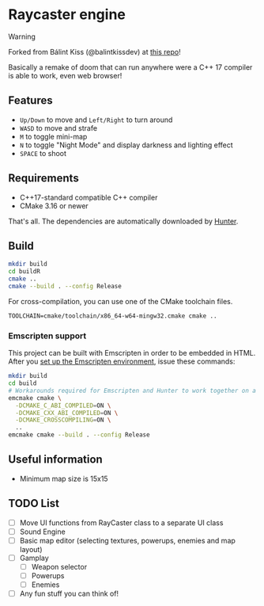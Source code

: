 # Raycaster engine

> [!WARNING]
> Forked from Bálint Kiss (@balintkissdev) at [this repo](https://github.com/balintkissdev/raycaster-engine)!

Basically a remake of doom that can run anywhere were a C++ 17 compiler is able to work, even web browser!

## Features

- `Up/Down` to move and `Left/Right` to turn around
- `WASD` to move and strafe
- `M` to toggle mini-map
- `N` to toggle "Night Mode" and display darkness and lighting effect
- `SPACE` to shoot

## Requirements

- C++17-standard compatible C++ compiler
- CMake 3.16 or newer

That's all. The dependencies are automatically downloaded by [Hunter](https://github.com/ruslo/hunter/).

## Build

```bash
mkdir build
cd buildR
cmake ..
cmake --build . --config Release
```

For cross-compilation, you can use one of the CMake toolchain files.

`TOOLCHAIN=cmake/toolchain/x86_64-w64-mingw32.cmake cmake ..`

### Emscripten support

This project can be built with Emscripten in order to be embedded in HTML. After you
[set up the Emscripten environment](https://emscripten.org/docs/getting_started/downloads.html),
issue these commands:

```bash
mkdir build
cd build
# Workarounds required for Emscripten and Hunter to work together on a local machine.
emcmake cmake \
  -DCMAKE_C_ABI_COMPILED=ON \
  -DCMAKE_CXX_ABI_COMPILED=ON \
  -DCMAKE_CROSSCOMPILING=ON \
  ..
emcmake cmake --build . --config Release
```

## Useful information
- Minimum map size is 15x15

## TODO List
- [ ] Move UI functions from RayCaster class to a separate UI class
- [ ] Sound Engine
- [ ] Basic map editor (selecting textures, powerups, enemies and map layout)
- [ ] Gamplay
  - [ ] Weapon selector
  - [ ] Powerups
  - [ ] Enemies
- [ ] Any fun stuff you can think of!
